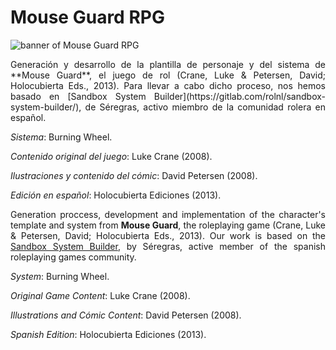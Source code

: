 # Mouse Guard RPG

<img src="https://i.imgur.com/Hawi0Di.png"
     alt="banner of Mouse Guard RPG"
     style="float:center;" />

<div style="text-align: justify;">Generación y desarrollo de la plantilla de personaje y del sistema de **Mouse Guard**, el juego de rol (Crane, Luke & Petersen, David; Holocubierta Eds., 2013). Para llevar a cabo dicho proceso, nos hemos basado en [Sandbox System Builder](https://gitlab.com/rolnl/sandbox-system-builder/), de Séregras, activo miembro de la comunidad rolera en español.

*Sistema*: Burning Wheel.  

*Contenido original del juego*: Luke Crane (2008).  

*Ilustraciones y contenido del cómic*: David Petersen (2008).  

*Edición en español*: Holocubierta Ediciones (2013).

Generation proccess, development and implementation of the character's template and system from **Mouse Guard**, the roleplaying game (Crane, Luke & Petersen, David; Holocubierta Eds., 2013). Our work is based on the [Sandbox System Builder](https://gitlab.com/rolnl/sandbox-system-builder), by Séregras, active member of the spanish roleplaying games community.

*System*: Burning Wheel.  

*Original Game Content*: Luke Crane (2008).  

*Illustrations and Cómic Content*: David Petersen (2008).  

*Spanish Edition*: Holocubierta Ediciones (2013).
</div>

